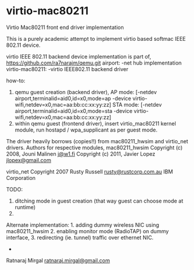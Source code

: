 # virtio-mac80211
Virtio Mac80211 front end driver implementation

This is a purely academic attempt to implement virtio based softmac IEEE 802.11 device.

virtio IEEE 802.11 backend device implementation is part of,
https://github.com/ra7narajm/qemu.git
airport:
        -net hub implementation
virtio-mac80211:
        -virtio IEEE802.11 backend driver

how-to:
1. qemu guest creation (backend driver),
        AP mode: [-netdev airport,terminalid=aid0,id=x0,mode=ap -device virtio-wifi,netdev=x0,mac=aa:bb:cc:xx:yy:zz]
        STA mode: [-netdev airport,terminalid=aid0,id=x0,mode=sta -device virtio-wifi,netdev=x0,mac=aa:bb:cc:xx:yy:zz]
2. within qemu guest (frontend driver),
        insert virtio_mac80211 kernel module, run hostapd / wpa_supplicant as per guest mode.

The driver heavily borrows (copies!!) from mac80211_hwsim and virtio_net drivers.
Authors for respective modules,
 mac80211_hwsim
 Copyright (c) 2008, Jouni Malinen <j@w1.fi>
 Copyright (c) 2011, Javier Lopez <jlopex@gmail.com>

 virtio_net
 Copyright 2007 Rusty Russell <rusty@rustcorp.com.au> IBM Corporation

TODO: <too many to list at this point>
1. ditching mode in guest creation (that way guest can choose mode at runtime)
2.

Alternate implementation:
	1. adding dummy wireless NIC using mac80211_hwsim
	2. enabling monitor mode (RadioTAP) on dummy interface,
	3. redirecting (ie. tunnel) traffic over ethernet NIC.

-
Ratnaraj Mirgal
<ratnaraj.mirgal@gmail.com>

